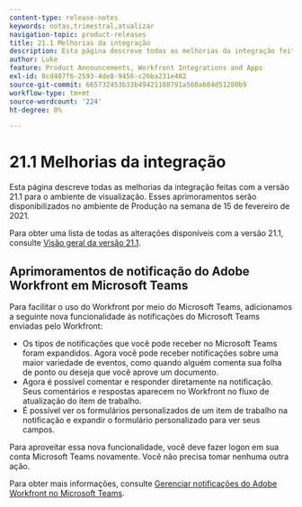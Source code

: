 ```yaml
---
content-type: release-notes
keywords: notas,trimestral,atualizar
navigation-topic: product-releases
title: 21.1 Melhorias da integração
description: Esta página descreve todas as melhorias da integração feitas com a versão 21.1 para o ambiente de visualização. Esses aprimoramentos serão disponibilizados no ambiente de Produção na semana de 15 de fevereiro de 2021.
author: Luke
feature: Product Announcements, Workfront Integrations and Apps
exl-id: 0cd407f6-2593-4de8-9456-c26ba231e482
source-git-commit: 665732453b33b49421108791a560ab84d51280b9
workflow-type: tm+mt
source-wordcount: '224'
ht-degree: 0%

---
```


# 21.1 Melhorias da integração

Esta página descreve todas as melhorias da integração feitas com a versão 21.1 para o ambiente de visualização. Esses aprimoramentos serão disponibilizados no ambiente de Produção na semana de 15 de fevereiro de 2021.

Para obter uma lista de todas as alterações disponíveis com a versão 21.1, consulte [Visão geral da versão 21.1](../../../product-announcements/product-releases/21.1-release-activity/21-1-release-overview.md).

## Aprimoramentos de notificação do Adobe Workfront em Microsoft Teams

Para facilitar o uso do Workfront por meio do Microsoft Teams, adicionamos a seguinte nova funcionalidade às notificações do Microsoft Teams enviadas pelo Workfront:

* Os tipos de notificações que você pode receber no Microsoft Teams foram expandidos. Agora você pode receber notificações sobre uma maior variedade de eventos, como quando alguém comenta sua folha de ponto ou deseja que você aprove um documento.
* Agora é possível comentar e responder diretamente na notificação. Seus comentários e respostas aparecem no Workfront no fluxo de atualização do item de trabalho.
* É possível ver os formulários personalizados de um item de trabalho na notificação e expandir o formulário personalizado para ver seus campos.

Para aproveitar essa nova funcionalidade, você deve fazer logon em sua conta Microsoft Teams novamente. Você não precisa tomar nenhuma outra ação.

Para obter mais informações, consulte [Gerenciar notificações do Adobe Workfront no Microsoft Teams](../../../workfront-integrations-and-apps/using-workfront-with-microsoft-teams/manage-wf-notifications-approval-requests-ms-teams.md).

